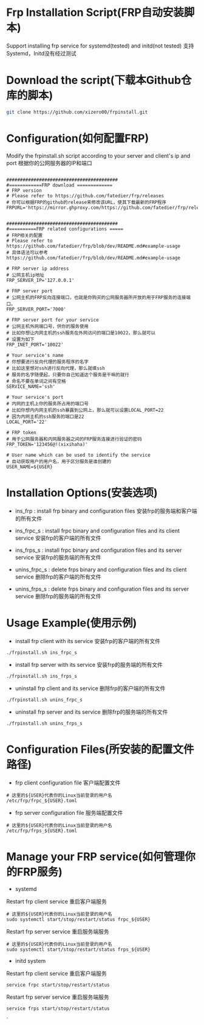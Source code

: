 
# Frp Installation Script(FRP自动安装脚本)

Support installing frp service for systemd(tested) and initd(not tested)
支持Systemd，Initd没有经过测试

# Download the script(下载本Github仓库的脚本)
```bash
git clone https://github.com/xizero00/frpinstall.git
```

# Configuration(如何配置FRP)
Modify the frpinstall.sh script according to your server and client's ip and port 
根据你的公网服务器的IP和端口
```

#########################################
#============FRP download =============
# FRP version
# Please refer to https://github.com/fatedier/frp/releases
# 你可以根据FRP的github的release来修改该URL，使其下载最新的FRP程序
FRPURL='https://mirror.ghproxy.com/https://github.com/fatedier/frp/releases/download/v0.63.0/frp_0.63.0_linux_amd64.tar.gz'


#########################################
#==========FRP related configurations =====
# FRP相关的配置
# Please refer to https://github.com/fatedier/frp/blob/dev/README.md#example-usage
# 具体语法可以参考 https://github.com/fatedier/frp/blob/dev/README.md#example-usage

# FRP server ip address
# 公网主机ip地址
FRP_SERVER_IP='127.0.0.1'

# FRP server port 
# 公网主机的FRP反向连接端口，也就是你购买的公网服务器所开放的用于FRP服务的连接端口。
FRP_SERVER_PORT='7000'

# FRP server port for your service
# 公网主机外网端口号，供你的服务使用
# 比如你想让内网主机的ssh服务在外网访问的端口是10022，那么就可以
# 设置为如下
FRP_INET_PORT='10022'

# Your service's name
# 你想要进行反向代理的服务程序的名字
# 比如这里想对ssh进行反向代理，那么就填ssh
# 服务的名字随便起，只要你自己知道这个服务是干嘛的就行
# 命名不要在单词之间有空格
SERVICE_NAME='ssh'

# Your service's port
# 内网的主机上你的服务所占用的端口号
# 比如你想内内网主机的ssh暴露到公网上，那么就可以设置LOCAL_PORT=22
# 因为内网主机的ssh服务的端口是22
LOCAL_PORT='22'

# FRP token
# 用于公网服务器和内网服务器之间的FRP服务连接进行验证的密码
FRP_TOKEN='123456@!(xixihaha)'

# User name which can be used to identify the service
# 自动获取用户的用户名，用于区分服务是谁创建的
USER_NAME=${USER}

```

# Installation Options(安装选项)

* ins_frp : install frp binary and configuration files 安装frp的服务端和客户端的所有文件

* ins_frpc_s : install frpc binary and configuration files and its client service 安装frp的客户端的所有文件

* ins_frps_s : install frpc binary and configuration files and its server service 安装frp的服务端的所有文件

* unins_frpc_s : delete frps binary and configuration files and its client service 删除frp的客户端的所有文件

* unins_frps_s : delete frps binary and configuration files and its  server service 删除frp的服务端的所有文件

# Usage Example(使用示例)

* install frp client with its service 安装frp的客户端的所有文件

```
./frpinstall.sh ins_frpc_s
```

* install frp server with its service 安装frp的服务端的所有文件

```
./frpinstall.sh ins_frps_s
```

* uninstall frp client and its service 删除frp的客户端的所有文件

```
./frpinstall.sh unins_frpc_s
```

* uninstall frp server and its service 删除frp的服务端的所有文件


```
./frpinstall.sh unins_frps_s
```

# Configuration Files(所安装的配置文件路径)

* frp client configuration file 客户端配置文件

```
# 这里的${USER}代表你的Linux当前登录的用户名
/etc/frp/frpc_${USER}.toml
```

* frp server configuration file 服务端配置文件


```
# 这里的${USER}代表你的Linux当前登录的用户名
/etc/frp/frps_${USER}.toml
```


# Manage your FRP service(如何管理你的FRP服务)

* systemd

Restart frp client service
重启客户端服务
```
# 这里的${USER}代表你的Linux当前登录的用户名
sudo systemctl start/stop/restart/status frpc_${USER}
```

Restart frp server service
重启服务端服务
```
# 这里的${USER}代表你的Linux当前登录的用户名
sudo systemctl start/stop/restart/status frps_${USER}
```

* initd system

Restart frp client service
重启客户端服务
```
service frpc start/stop/restart/status
```

Restart frp server service
重启服务端服务
```
service frps start/stop/restart/status
```


`


